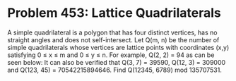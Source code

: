 # Problem 453: Lattice Quadrilaterals
A simple quadrilateral is a polygon that has four distinct vertices, has
no straight angles and does not self-intersect. Let Q(m, n) be the
number of simple quadrilaterals whose vertices are lattice points with
coordinates (x,y) satisfying 0 ≤ x ≤ m and 0 ≤ y ≤ n. For example, Q(2,
2) = 94 as can be seen below: It can also be verified that Q(3, 7) =
39590, Q(12, 3) = 309000 and Q(123, 45) = 70542215894646. Find Q(12345,
6789) mod 135707531.
